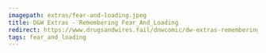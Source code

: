 ```yaml
---
imagepath: extras/fear-and-loading.jpeg
title: D&W Extras - Remembering Fear_And_Loading
redirect: https://www.drugsandwires.fail/dnwcomic/dw-extras-remembering-fear_and_loading/
tags: fear_and_loading
---
```

